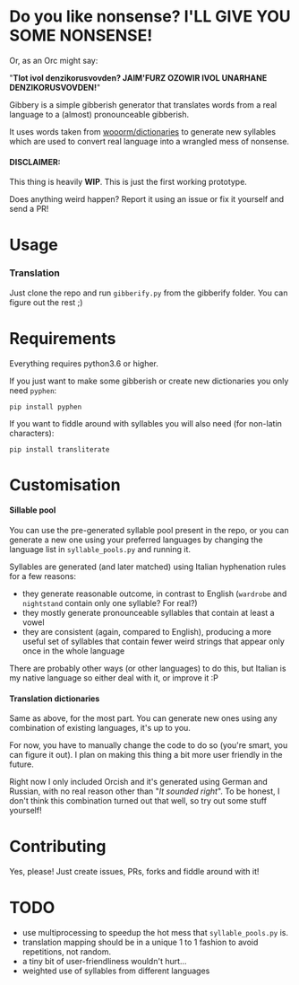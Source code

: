 # Do you like nonsense? I'LL GIVE YOU SOME NONSENSE!

Or, as an Orc might say:

"**Tlot ivol denzikorusvovden? JAIM'FURZ OZOWIR IVOL UNARHANE DENZIKORUSVOVDEN!**"

Gibbery is a simple gibberish generator that translates words from a real language to a (almost) pronounceable gibberish.

It uses words taken from [wooorm/dictionaries](https://github.com/wooorm/dictionaries/tree/master/dictionaries) to generate new syllables which are used to convert real language into a wrangled mess of nonsense.

#### DISCLAIMER:

This thing is heavily **WIP**. This is just the first working prototype.

Does anything weird happen? Report it using an issue or fix it yourself and send a PR!

# Usage

### Translation

Just clone the repo and run `gibberify.py` from the gibberify folder. You can figure out the rest ;)

# Requirements

Everything requires python3.6 or higher.

If you just want to make some gibberish or create new dictionaries you only need `pyphen`:
```
pip install pyphen
```

If you want to fiddle around with syllables you will also need (for non-latin characters):
```
pip install transliterate
```

# Customisation

#### Sillable pool

You can use the pre-generated syllable pool present in the repo, or you can generate a new one using your preferred languages by changing the language list in `syllable_pools.py` and running it.

Syllables are generated (and later matched) using Italian hyphenation rules for a few reasons:
- they generate reasonable outcome, in contrast to English (`wardrobe` and `nightstand` contain only one syllable? For real?)
- they mostly generate pronounceable syllables that contain at least a vowel
- they are consistent (again, compared to English), producing a more useful set of syllables that contain fewer weird strings that appear only once in the whole language

There are probably other ways (or other languages) to do this, but Italian is my native language so either deal with it, or improve it :P

#### Translation dictionaries

Same as above, for the most part. You can generate new ones using any combination of existing languages, it's up to you.

For now, you have to manually change the code to do so (you're smart, you can figure it out).
I plan on making this thing a bit more user friendly in the future.

Right now I only included Orcish and it's generated using German and Russian, with no real reason other than "*It sounded right*".
To be honest, I don't think this combination turned out that well, so try out some stuff yourself!

# Contributing

Yes, please! Just create issues, PRs, forks and fiddle around with it!

# TODO

- use multiprocessing to speedup the hot mess that `syllable_pools.py` is.
- translation mapping should be in a unique 1 to 1 fashion to avoid repetitions, not random.
- a tiny bit of user-friendliness wouldn't hurt... 
- weighted use of syllables from different languages
